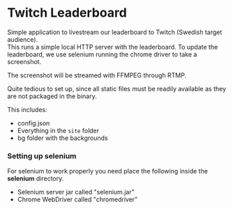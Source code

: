 # Twitch Leaderboard
Simple application to livestream our leaderboard to Twitch (Swedish target audience).  
This runs a simple local HTTP server with the leaderboard. To update the leaderboard, we use selenium running the chrome driver to take a screenshot.  

The screenshot will be streamed with FFMPEG through RTMP.

Quite tedious to set up, since all static files must be readily available as they are not packaged in the binary.

This includes:
- config.json
- Everything in the ``site`` folder
- bg folder with the backgrounds

### Setting up selenium
For selenium to work properly you need place the following inside the **selenium** directory.
- Selenium server jar called "selenium.jar"
- Chrome WebDriver called "chromedriver"